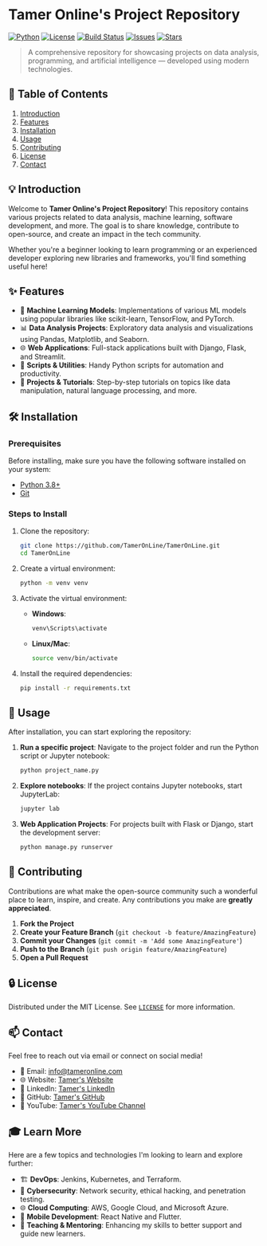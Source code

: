 
# Tamer Online's Project Repository

[![Python](https://img.shields.io/badge/python-3.8%2B-blue)](https://www.python.org/)
[![License](https://img.shields.io/badge/license-MIT-blue)](https://opensource.org/licenses/MIT) 
[![Build Status](https://img.shields.io/badge/build-passing-brightgreen)](https://github.com/TamerOnLine/TamerOnLine/actions)
[![Issues](https://img.shields.io/github/issues/TamerOnLine/TamerOnLine)](https://github.com/TamerOnLine/TamerOnLine/issues)
[![Stars](https://img.shields.io/github/stars/TamerOnLine/TamerOnLine?style=social)](https://github.com/TamerOnLine/TamerOnLine/stargazers)

> A comprehensive repository for showcasing projects on data analysis, programming, and artificial intelligence — developed using modern technologies.

## 📜 Table of Contents

1. [Introduction](#introduction)
2. [Features](#features)
3. [Installation](#installation)
4. [Usage](#usage)
5. [Contributing](#contributing)
6. [License](#license)
7. [Contact](#contact)

## 💡 Introduction

Welcome to **Tamer Online's Project Repository**! This repository contains various projects related to data analysis, machine learning, software development, and more. The goal is to share knowledge, contribute to open-source, and create an impact in the tech community.

Whether you're a beginner looking to learn programming or an experienced developer exploring new libraries and frameworks, you'll find something useful here!

## ✨ Features

- 🧠 **Machine Learning Models**: Implementations of various ML models using popular libraries like scikit-learn, TensorFlow, and PyTorch.
- 📊 **Data Analysis Projects**: Exploratory data analysis and visualizations using Pandas, Matplotlib, and Seaborn.
- 🌐 **Web Applications**: Full-stack applications built with Django, Flask, and Streamlit.
- 📁 **Scripts & Utilities**: Handy Python scripts for automation and productivity.
- 🚀 **Projects & Tutorials**: Step-by-step tutorials on topics like data manipulation, natural language processing, and more.

## 🛠️ Installation

### Prerequisites

Before installing, make sure you have the following software installed on your system:

- [Python 3.8+](https://www.python.org/)
- [Git](https://git-scm.com/)

### Steps to Install

1. Clone the repository:
    ```bash
    git clone https://github.com/TamerOnLine/TamerOnLine.git
    cd TamerOnLine
    ```

2. Create a virtual environment:
    ```bash
    python -m venv venv
    ```

3. Activate the virtual environment:

   - **Windows**:
     ```bash
     venv\Scripts\activate
     ```

   - **Linux/Mac**:
     ```bash
     source venv/bin/activate
     ```

4. Install the required dependencies:
    ```bash
    pip install -r requirements.txt
    ```

## 🚀 Usage

After installation, you can start exploring the repository:

1. **Run a specific project**:
   Navigate to the project folder and run the Python script or Jupyter notebook:

   ```bash
   python project_name.py
   ```

2. **Explore notebooks**:
   If the project contains Jupyter notebooks, start JupyterLab:

   ```bash
   jupyter lab
   ```

3. **Web Application Projects**:
   For projects built with Flask or Django, start the development server:

   ```bash
   python manage.py runserver
   ```

## 🤝 Contributing

Contributions are what make the open-source community such a wonderful place to learn, inspire, and create. Any contributions you make are **greatly appreciated**.

1. **Fork the Project**
2. **Create your Feature Branch** (`git checkout -b feature/AmazingFeature`)
3. **Commit your Changes** (`git commit -m 'Add some AmazingFeature'`)
4. **Push to the Branch** (`git push origin feature/AmazingFeature`)
5. **Open a Pull Request**

## 🔒 License

Distributed under the MIT License. See [`LICENSE`](https://opensource.org/licenses/MIT) for more information.

## 📫 Contact

Feel free to reach out via email or connect on social media!

- 📧 Email: [info@tameronline.com](mailto:info@tameronline.com)
- 🌐 Website: [Tamer's Website](https://www.mystrotamer.com)
- 💼 LinkedIn: [Tamer's LinkedIn](https://www.linkedin.com/in/tameronline/)
- 🐙 GitHub: [Tamer's GitHub](https://github.com/TamerOnLine)
- 🎥 YouTube: [Tamer's YouTube Channel](https://www.youtube.com/@mystrotamer)

## 🎓 Learn More

Here are a few topics and technologies I'm looking to learn and explore further:

- 🏗️ **DevOps**: Jenkins, Kubernetes, and Terraform.
- 🔐 **Cybersecurity**: Network security, ethical hacking, and penetration testing.
- 🌐 **Cloud Computing**: AWS, Google Cloud, and Microsoft Azure.
- 📱 **Mobile Development**: React Native and Flutter.
- 🤝 **Teaching & Mentoring**: Enhancing my skills to better support and guide new learners.
